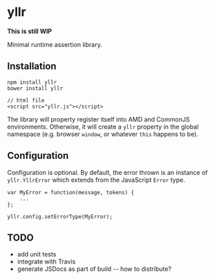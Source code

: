 # yllr

__This is still WIP__

Minimal runtime assertion library.

## Installation

    npm install yllr
    bower install yllr

    // html file
    <script src="yllr.js"></script>

The library will property register itself into AMD and CommonJS environments. Otherwise, it will create a `yllr` property in the global namespace (e.g. browser `window`, or whatever `this` happens to be).

## Configuration

Configuration is optional. By default, the error thrown is an instance of `yllr.YllrError` which extends from the JavaScript `Error` type.

    var MyError = function(message, tokens) {
        ...
    };

    yllr.config.setErrorType(MyError);

## TODO

*   add unit tests
*   integrate with Travis
*   generate JSDocs as part of build -- how to distribute?
